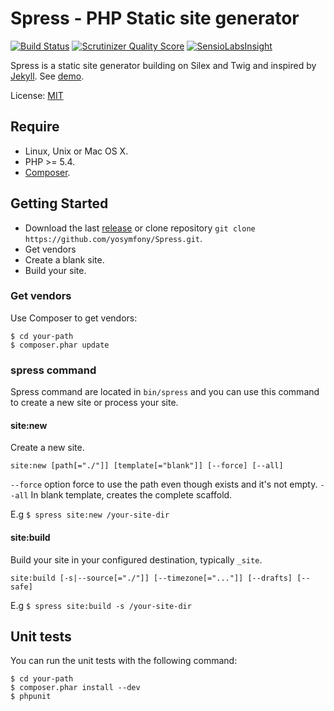 Spress - PHP Static site generator
==============================
[![Build Status](https://travis-ci.org/yosymfony/Spress.png?branch=master)](https://travis-ci.org/yosymfony/Spress)
[![Scrutinizer Quality Score](https://scrutinizer-ci.com/g/yosymfony/Spress/badges/quality-score.png?s=2fde9d65f127dad64c6d3d68f5c47da9b41dfc1b)](https://scrutinizer-ci.com/g/yosymfony/Spress/)
[![SensioLabsInsight](https://insight.sensiolabs.com/projects/1ea79d8e-894d-4cf5-8f64-c941376b3f77/mini.png)](https://insight.sensiolabs.com/projects/1ea79d8e-894d-4cf5-8f64-c941376b3f77)

Spress is a static site generator building on Silex and Twig and inspired by 
[Jekyll](https://github.com/mojombo/jekyll). See [demo](http://yosymfony.github.io/Spress-example/).

License: [MIT](https://github.com/yosymfony/Spress/blob/master/LICENSE)

Require
-------

* Linux, Unix or Mac OS X.
* PHP >= 5.4.
* [Composer](http://getcomposer.org/).

Getting Started
--------------

* Download the last [release](https://github.com/yosymfony/Spress/releases) or clone repository `git clone https://github.com/yosymfony/Spress.git`.
* Get vendors
* Create a blank site.
* Build your site.

### Get vendors

Use Composer to get vendors:

```
$ cd your-path
$ composer.phar update
```

### spress command

Spress command are located in `bin/spress` and you can use this command to create a new site or process your
site.

#### site:new

Create a new site.

`site:new [path[="./"]] [template[="blank"]] [--force] [--all]`

`--force` option force to use the path even though exists and it's not empty.
`--all` In blank template, creates the complete scaffold.

E.g `$ spress site:new /your-site-dir`

#### site:build

Build your site in your configured destination, typically `_site`. 

`site:build [-s|--source[="./"]] [--timezone[="..."]] [--drafts] [--safe]`

E.g `$ spress site:build -s /your-site-dir`


Unit tests
----------

You can run the unit tests with the following command:
```
$ cd your-path
$ composer.phar install --dev
$ phpunit
```